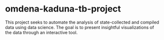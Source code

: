 # omdena-kaduna-tb-project
This project seeks to automate the analysis of state-collected and compiled data using data science. The goal is to present insightful visualizations of the data through an interactive tool.
